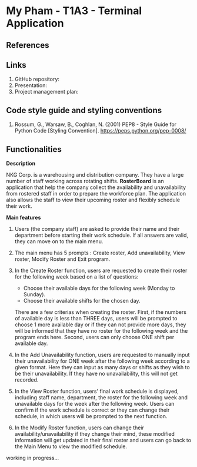 # My Pham - T1A3 - Terminal Application 

## References

## Links
1. GitHub repository:
2. Presentation:
3. Project management plan:

## Code style guide and styling conventions

1. Rossum, G., Warsaw, B., Coghlan, N. (2001) PEP8 - Style Guide for Python Code [Styling Convention]. https://peps.python.org/pep-0008/

## Functionalities

**Description**

NKG Corp. is a warehousing and distribution company. They have a large number of staff working across rotating shifts. **RosterBoard** is an application that help the company collect the availability and unavailability from rostered staff in order to prepare the workforce plan. The application also allows the staff to view their upcoming roster and flexibly schedule their work. 


**Main features**
1. Users (the company staff) are asked to provide their name and their department before starting their work schedule. If all answers are valid, they can move on to the main menu. 
2. The main menu has 5 prompts : Create roster, Add unavailability, View roster, Modify Roster and Exit program. 
3. In the Create Roster function, users are requested to create their roster for the following week based on a list of questions:
    - Choose their available days for the following week (Monday to Sunday).
    - Choose their available shifts for the chosen day.

    There are a few criterias when creating the roster. First, if the numbers of available day is less than THREE days, users will be prompted to choose 1 more available day or if they can not provide more days, they will be informed that they have no roster for the following week and the program ends here. Second, users can only choose ONE shift per available day. 

4. In the Add Unavailability function, users are requested to manually input their unavailability for ONE week after the following week according to a given format. Here they can input as many days or shifts as they wish to be their unavailability. If they have no unavailability, this will not get recorded. 

5. In the View Roster function, users' final work schedule is displayed, including staff name, department, the roster for the following week and unavailable days for the week after the following week. Users can confirm if the work schedule is correct or they can change their schedule, in which users will be prompted to the next function.

6. In the Modify Roster function, users can change their availability/unavailability if they change their mind, these modified information will get updated in their final roster and users can go back to the Main Menu to view the modified schedule.

working in progress...
